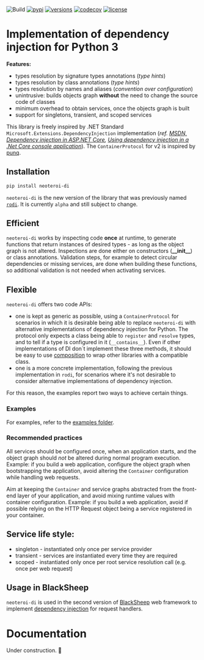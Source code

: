 ![Build](https://github.com/Neoteroi/rodi/workflows/Build/badge.svg)
[![pypi](https://img.shields.io/pypi/v/neoteroi-di.svg)](https://pypi.python.org/pypi/neoteroi-di)
[![versions](https://img.shields.io/pypi/pyversions/neoteroi-di.svg)](https://github.com/Neoteroi/neoteroi-di)
[![codecov](https://codecov.io/gh/Neoteroi/rodi/branch/main/graph/badge.svg?token=VzAnusWIZt)](https://codecov.io/gh/Neoteroi/rodi)
[![license](https://img.shields.io/github/license/Neoteroi/rodi.svg)](https://github.com/Neoteroi/rodi/blob/main/LICENSE)

# Implementation of dependency injection for Python 3

**Features:**

* types resolution by signature types annotations (_type hints_)
* types resolution by class annotations (_type hints_)
* types resolution by names and aliases (_convention over configuration_)
* unintrusive: builds objects graph **without** the need to change the
  source code of classes
* minimum overhead to obtain services, once the objects graph is built
* support for singletons, transient, and scoped services

This library is freely inspired by .NET Standard
`Microsoft.Extensions.DependencyInjection` implementation (_ref. [MSDN,
Dependency injection in ASP.NET
Core](https://docs.microsoft.com/en-us/aspnet/core/fundamentals/dependency-injection?view=aspnetcore-2.1),
[Using dependency injection in a .Net Core console
application](https://andrewlock.net/using-dependency-injection-in-a-net-core-console-application/)_).
The `ContainerProtocol` for v2 is inspired by [punq](https://github.com/bobthemighty/punq).

## Installation

```bash
pip install neoteroi-di
```

`neoteroi-di` is the new version of the library that was previously named
[`rodi`](https://pypi.org/project/rodi/). It is currently `alpha` and still
subject to change.

## Efficient

`neoteroi-di` works by inspecting code **once** at runtime, to generate
functions that return instances of desired types - as long as the object graph
is not altered. Inspections are done either on constructors
(__&#95;&#95;init&#95;&#95;__) or class annotations. Validation steps, for
example to detect circular dependencies or missing services, are done when
building these functions, so additional validation is not needed when
activating services.

## Flexible

`neoteroi-di` offers two code APIs:

- one is kept as generic as possible, using a `ContainerProtocol` for scenarios
  in which it is desirable being able to replace `neoteroi-di` with alternative
  implementations of dependency injection for Python. The protocol only expects
  a class being able to `register` and `resolve` types, and to tell if a type
  is configured in it (`__contains__`). Even if other implementations of DI
  don´t implement these three methods, it should be easy to use
  [composition](https://en.wikipedia.org/wiki/Composition_over_inheritance) to
  wrap other libraries with a compatible class.
- one is a more concrete implementation, following the previous implementation
  in `rodi`, for scenarios where it's not desirable to consider alternative
  implementations of dependency injection.

For this reason, the examples report two ways to achieve certain things.

### Examples

For examples, refer to the [examples folder](./examples).

### Recommended practices

All services should be configured once, when an application starts, and the
object graph should *not* be altered during normal program execution.
Example: if you build a web application, configure the object graph when
bootstrapping the application, avoid altering the `Container` configuration
while handling web requests.

Aim at keeping the `Container` and service graphs abstracted from the front-end
layer of your application, and avoid mixing runtime values with container
configuration. Example: if you build a web application, avoid if possible
relying on the HTTP Request object being a service registered in your container.

## Service life style:

* singleton - instantiated only once per service provider
* transient - services are instantiated every time they are required
* scoped - instantiated only once per root service resolution call
  (e.g. once per web request)

## Usage in BlackSheep

`neoteroi-di` is used in the second version of [BlackSheep](https://www.neoteroi.dev/blacksheep/)
web framework to implement [dependency injection](https://www.neoteroi.dev/blacksheep/dependency-injection/) for
request handlers.

# Documentation

Under construction. 🚧

